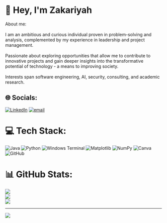 # 💫 Hey, I'm Zakariyah
About me: <br/><br/>
I am an ambitious and curious individual proven in problem-solving and analysis, complemented by my experience in leadership and project management.<br><br>
Passionate about exploring opportunities that allow me to contribute to innovative projects and gain deeper insights into the transformative potential of technology - a means to improving society.<br><br>
Interests span software engineering, AI, security, consulting, and academic research.


## 🌐 Socials:
[![LinkedIn](https://img.shields.io/badge/LinkedIn-%230077B5.svg?logo=linkedin&logoColor=white)](https://linkedin.com/in/Zakariyah-Bello) [![email](https://img.shields.io/badge/Email-D14836?logo=gmail&logoColor=white)](mailto:bello.zakariyah20@gmail.com) 

# 💻 Tech Stack:
![Java](https://img.shields.io/badge/java-%23ED8B00.svg?style=for-the-badge&logo=openjdk&logoColor=white) ![Python](https://img.shields.io/badge/python-3670A0?style=for-the-badge&logo=python&logoColor=ffdd54) ![Windows Terminal](https://img.shields.io/badge/Windows%20Terminal-%234D4D4D.svg?style=for-the-badge&logo=windows-terminal&logoColor=white) ![Matplotlib](https://img.shields.io/badge/Matplotlib-%23ffffff.svg?style=for-the-badge&logo=Matplotlib&logoColor=black) ![NumPy](https://img.shields.io/badge/numpy-%23013243.svg?style=for-the-badge&logo=numpy&logoColor=white) ![Canva](https://img.shields.io/badge/Canva-%2300C4CC.svg?style=for-the-badge&logo=Canva&logoColor=white) ![GitHub](https://img.shields.io/badge/github-%23121011.svg?style=for-the-badge&logo=github&logoColor=white)
# 📊 GitHub Stats:
![](https://github-readme-stats.vercel.app/api?username=ZakariyahB&theme=dark&hide_border=true&include_all_commits=false&count_private=false)<br/>
![](https://nirzak-streak-stats.vercel.app/?user=ZakariyahB&theme=dark&hide_border=true)<br/>
![](https://github-readme-stats.vercel.app/api/top-langs/?username=ZakariyahB&theme=dark&hide_border=true&include_all_commits=false&count_private=false&layout=compact)

---
[![](https://visitcount.itsvg.in/api?id=ZakariyahB&icon=0&color=0)](https://visitcount.itsvg.in)

<!-- Proudly created with GPRM ( https://gprm.itsvg.in ) -->
